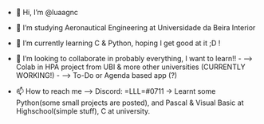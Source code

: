 - 👋 Hi, I’m @luaagnc
- 👀 I’m studying Aeronautical Engineering at Universidade da Beira Interior
- 🌱 I’m currently learning C & Python, hoping I get good at it ;D !
- 💞️ I’m looking to collaborate in probably everything, I want to learn!!
        - --> Colab in HPA project from UBI & more other universities (CURRENTLY WORKING!)
        - --> To-Do or Agenda based app (?)

- 📫 How to reach me --> Discord: =LLL=#0711
-> Learnt some Python(some small projects are posted), and Pascal & Visual Basic at Highschool(simple stuff), C at university.


<!---
luisgnc/luisgnc is a ✨ special ✨ repository because its `README.md` (this file) appears on your GitHub profile.
You can click the Preview link to take a look at your changes.
--->
